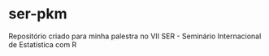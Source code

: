 # ser-pkm
Repositório criado para minha palestra no VII SER - Seminário Internacional de Estatística com R
